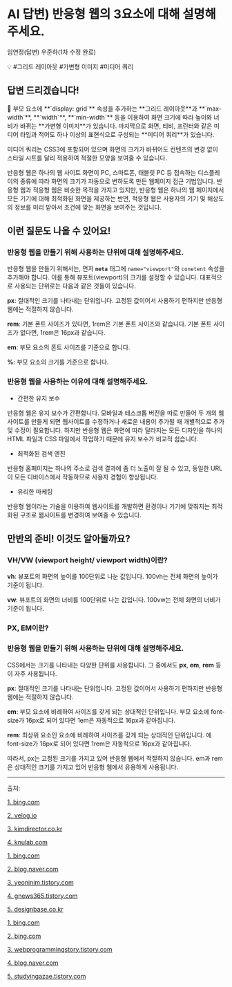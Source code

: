 # AI 답변) 반응형 웹의 3요소에 대해 설명해주세요.

임연정(답변) 우준하(1차 수정 완료)

💡 #그리드 레이아웃 #가변형 이미지 #미디어 쿼리

## **답변 드리겠습니다!**

<aside>
📌 부모 요소에 **`display: grid`** 속성을 추가하는 **그리드 레이아웃**과 **`max-width`**, **`width`**, **`min-width`** 등을 이용하여 화면 크기에 따라 높이와 너비가 바뀌는 **가변형 이미지**가 있습니다. 마지막으로 화면, 티비, 프린터와 같은 미디어 타입과 적어도 하나 이상의 표현식으로 구성되는 **미디어 쿼리**가 있습니다.

</aside>

미디어 쿼리는 CSS3에 포함되어 있으며 화면의 크기가 바뀌어도 컨텐츠의 변경 없이 스타일 시트를 달리 적용하여 적절한 모양을 보여줄 수 있습니다.

반응형 웹은 하나의 웹 사이트 화면이 PC, 스마트폰, 태블릿 PC 등 접속하는 디스플레이의 종류에 따라 화면의 크기가 자동으로 변하도록 만든 웹페이지 접근 기법입니다. 반응형 웹과 적응형 웹은 비슷한 목적을 가지고 있지만, 반응형 웹은 하나의 웹 페이지에서 모든 기기에 대해 최적화된 화면을 제공하는 반면, 적응형 웹은 사용자의 기기 및 해상도의 정보를 미리 받아서 조건에 맞는 화면을 보여주는 것입니다.

## **이런 질문도 나올 수 있어요!**

### 반응형 웹을 만들기 위해 사용하는 단위에 대해 설명해주세요.

반응형 웹을 만들기 위해서는, 먼저 **`meta`** 태그에 `name="viewport"`와 `conetent` 속성을 추가해야 합니다. 이를 통해 뷰포트(viewport)의 크기를 설정할 수 있습니다. 대표적으로 사용되는 단위로는 다음과 같은 것들이 있습니다.

**px**: 절대적인 크기를 나타내는 단위입니다. 고정된 값이어서 사용하기 편하지만 반응형 웹에는 적절하지 않습니다.

**rem**: 기본 폰트 사이즈가 있다면, 1rem은 기본 폰트 사이즈와 같습니다. 기본 폰트 사이즈가 없다면, 1rem은 16px과 같습니다.

**em**: 부모 요소의 폰트 사이즈를 기준으로 합니다.

**%**: 부모 요소의 크기를 기준으로 합니다.

### 반응형 웹을 사용하는 이유에 대해 설명해주세요.

- 간편한 유지 보수

반응형 웹은 유지 보수가 간편합니다. 모바일과 테스크톱 버전을 따로 만들어 두 개의 웹사이트를 만들게 되면 웹사이트를 수정하거나 새로운 내용이 추가될 때 개별적으로 추가 및 수정이 필요합니다. 하지만 반응형 웹은 화면에 따라 달라지는 모든 디자인을 하나의 HTML 파일과 CSS 파일에서 작업하기 때문에 유지 보수가 비교적 쉽습니다.

- 최적화된 검색 엔진

반응형 홈페이지는 하나의 주소로 검색 결과에 좀 더 노출이 잘 될 수 있고, 동일한 URL이 모든 디바이스에서 작동하므로 사용자 경험이 향상됩니다.

- 유리한 마케팅

반응형 웹이라는 기술을 이용하여 웹사이트를 개발하면 환경이나 기기에 맞춰지는 최적화된 구조로 웹사이트를 변경하여 보여줄 수 있습니다.

## **만반의 준비! 이것도 알아둘까요?**

### VH/VW (viewport height/ viewport width)이란?

**vh**: 뷰포트의 화면의 높이를 100단위로 나눈 값입니다. 100vh는 전체 화면의 높이가 기준이 됩니다.

**vw**: 뷰포트의 화면의 너비를 100단위로 나눈 값입니다. 100vw는 전체 화면의 너비가 기준이 됩니다.

### PX, EM이란?

### 반응형 웹을 만들기 위해 사용하는 단위에 대해 설명해주세요.

CSS에서는 크기를 나타내는 다양한 단위를 사용합니다. 그 중에서도 **px**, **em**, **rem** 등이 자주 사용됩니다.

**px**: 절대적인 크기를 나타내는 단위입니다. 고정된 값이어서 사용하기 편하지만 반응형 웹에는 적절하지 않습니다.

**em**: 부모 요소에 비례하여 사이즈를 갖게 되는 상대적인 단위입니다. 부모 요소에 font-size가 16px로 되어 있다면 1em은 자동적으로 16px과 같아집니다.

**rem**: 최상위 요소인 <html> 요소에 비례하여 사이즈를 갖게 되는 상대적인 단위입니다. <html>에 font-size가 16px로 되어 있다면 1rem은 자동적으로 16px과 같아집니다.

따라서, px는 고정된 크기를 가지고 있어 반응형 웹에서 적절하지 않습니다. em과 rem은 상대적인 크기를 가지고 있어 반응형 웹에서 유용하게 사용됩니다.

---

출처: 

[1. bing.com](https://bing.com/search?q=%eb%b0%98%ec%9d%91%ed%98%95+%ec%9b%b9+3%ec%9a%94%ec%86%8c)

[2. velog.io](https://velog.io/@jmlee9707/CS-CSS-%EB%B0%98%EC%9D%91%ED%98%95-%EC%9B%B9%EC%9D%98-3%EC%9A%94%EC%86%8C-%EB%B0%98%EC%9D%91%ED%98%95-%EC%9B%B9%EA%B3%BC-%EC%A0%81%EC%9D%91%ED%98%95-%EC%9B%B9)

[3. kimdirector.co.kr](https://www.kimdirector.co.kr/691)

[4. knulab.com](https://knulab.com/archives/1153)

[1. bing.com](https://bing.com/search?q=%eb%b0%98%ec%9d%91%ed%98%95+%ec%9b%b9+%eb%8b%a8%ec%9c%84)

[2. blog.naver.com](https://m.blog.naver.com/zzaoday/221908180058)

[3. yeoninim.tistory.com](https://yeoninim.tistory.com/38)

[4. gnews365.tistory.com](https://gnews365.tistory.com/entry/css-%EB%8B%A8%EC%9C%84-media-query-%EB%B0%98%EC%9D%91%ED%98%95-%EC%9B%B9)

[5. designbase.co.kr](https://designbase.co.kr/webcoding-15/)

[1. bing.com](https://bing.com/search?q=)

[2. bing.com](https://bing.com/search?q=PX%2c+EM%ec%97%90+%eb%8c%80%ed%95%b4+%ec%84%a4%eb%aa%85%ed%95%b4%ec%a3%bc%ec%84%b8%ec%9a%94.)

[3. webprogrammingstory.tistory.com](https://webprogrammingstory.tistory.com/entry/css-%ED%81%AC%EA%B8%B0-%EB%8B%A8%EC%9C%84-px-em-rem-%EC%9D%98-%EC%B0%A8%EC%9D%B4%EC%A0%90)

[4. blog.naver.com](https://blog.naver.com/PostView.nhn?blogId=idsobol&logNo=221188713482)

[5. studyingazae.tistory.com](https://studyingazae.tistory.com/194)